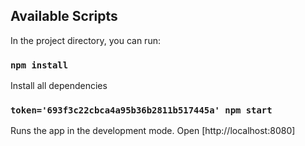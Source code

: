 ## Available Scripts

In the project directory, you can run:
### `npm install`
Install all dependencies

### `token='693f3c22cbca4a95b36b2811b517445a' npm start`

Runs the app in the development mode.
Open [http://localhost:8080]

